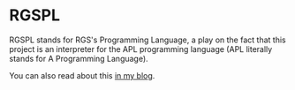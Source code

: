 # RGSPL

RGSPL stands for RGS's Programming Language, a play on the fact that this project is an interpreter for the APL programming language (APL literally stands for A Programming Language).

You can also read about this [in my blog](https://mathspp.com/blog/tag:lsbasi-apl#body-wrapper).
